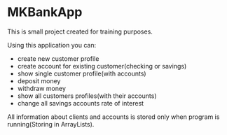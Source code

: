 # MKBankApp
This is small project created for training purposes.

Using this application you can:
- create new customer profile
- create account for existing customer(checking or savings)
- show single customer profile(with accounts)
- deposit money
- withdraw money
- show all customers profiles(with their accounts)
- change all savings accounts rate of interest

All information about clients and accounts is stored only when program is running(Storing in ArrayLists).
